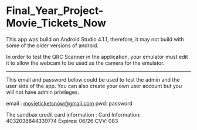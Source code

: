 # Final_Year_Project-Movie_Tickets_Now

This app was build on Android Studio 4.1.1, therefore, it may not build with some of the older versions of android.

In order to test the QRC Scanner in the application, your emulator must edit it to allow the webcam to be used as the camera for the emulator.

------------------------------------------------------------------------------------------------------------------------------------------------
 
This email and password below could be used to test the admin and the user side of the app. You can also create your own user account but you will not have admin privileges.

email : movieticketsnow@gmail.com
pwd: password

The sandbax credit card information :
Card Information: 4032038844339774
Expires: 06/26
CVV: 083


